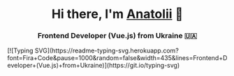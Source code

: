 <h1 align="center">Hi there, I'm <a href="https://zorin.expert" target="_blank">Anatolii</a> 👋</h1>
<h3 align="center">Frontend Developer (Vue.js) from Ukraine 🇺🇦</h3>
[![Typing SVG](https://readme-typing-svg.herokuapp.com?font=Fira+Code&pause=1000&random=false&width=435&lines=Frontend+Developer+(Vue.js)+from+Ukraine)](https://git.io/typing-svg)
<!--
**Zorger27/Zorger27** is a ✨ _special_ ✨ repository because its `README.md` (this file) appears on your GitHub profile.

Here are some ideas to get you started:

- 🔭 I’m currently working on ...
- 🌱 I’m currently learning ...
- 👯 I’m looking to collaborate on ...
- 🤔 I’m looking for help with ...
- 💬 Ask me about ...
- 📫 How to reach me: ...
- 😄 Pronouns: ...
- ⚡ Fun fact: ...
-->
